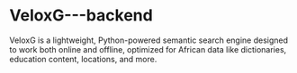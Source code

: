 # VeloxG---backend
VeloxG is a lightweight, Python-powered semantic search engine designed to work both online and offline, optimized for African data like dictionaries, education content, locations, and more.

